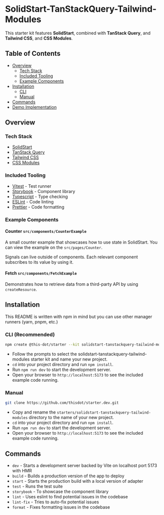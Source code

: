 # SolidStart-TanStackQuery-Tailwind-Modules

This starter kit features **SolidStart**, combined with **TanStack Query**, and **Tailwind CSS**, and **CSS Modules**.

## Table of Contents

- [Overview](#overview)
  - [Tech Stack](#tech-stack)
  - [Included Tooling](#included-tooling)
  - [Example Components](#example-components)
- [Installation](#installation)
  - [CLI](#cli)
  - [Manual](#manual)
- [Commands](#commands)
- [Demo Implementation](#demo-implementation)

## Overview

### Tech Stack

- [SolidStart](https://start.solidjs.com/getting-started/what-is-solidstart/)
- [TanStack Query](https://tanstack.com/query/v4/docs/solid/overview)
- [Tailwind CSS](https://tailwindcss.com/)
- [CSS Modules](https://css-tricks.com/css-modules-part-1-need/)

### Included Tooling

- [Vitest](https://vitest.dev/) - Test runner
- [Storybook](https://storybook.js.org/) - Component library
- [Typescript](https://www.typescriptlang.org/) - Type checking
- [ESLint](https://eslint.org/) - Code linting
- [Prettier](https://prettier.io/) - Code formatting

### Example Components

#### Counter `src/components/CounterExample`

A small counter example that showcases how to use state in SolidStart. You can view the example on the `src/pages/Counter`.

Signals can live outside of components. Each relevant component subscribes to its value by using it.

#### Fetch `src/components/FetchExample`

Demonstrates how to retrieve data from a third-party API by using `createResource`.

## Installation

This README is written with npm in mind but you can use other manager runners (yarn, pnpm, etc.)

### CLI (Recommended)

```bash
npm create @this-dot/starter --kit solidstart-tanstackquery-tailwind-modules
```

- Follow the prompts to select the solidstart-tanstackquery-tailwind-modules starter kit and name your new project.
- `cd` into your project directory and run `npm install`.
- Run `npm run dev` to start the development server.
- Open your browser to `http://localhost:5173` to see the included example code running.

### Manual

```bash
git clone https://github.com/thisdot/starter.dev.git
```

- Copy and rename the `starters/solidstart-tanstackquery-tailwind-modules` directory to the name of your new project.
- `cd` into your project directory and run `npm install`.
- Run `npm run dev` to start the development server.
- Open your browser to `http://localhost:5173` to see the included example code running.

## Commands

- `dev` - Starts a development server backed by Vite on localhost port 5173 with HMR
- `build` - Builds a production version of the app to deploy
- `start` - Starts the production build with a local version of adapter
- `test` - Runs the test suite
- `storybook` - To showcase the component library
- `lint` - Uses eslint to find potential issues in the codebase
- `lint-fix` - Tries to auto-fix potential issues
- `format` - Fixes formatting issues in the codebase